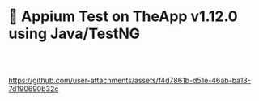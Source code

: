 # 📲 Appium Test on TheApp v1.12.0 using Java/TestNG
<br></br>

https://github.com/user-attachments/assets/f4d7861b-d51e-46ab-ba13-7d190690b32c

